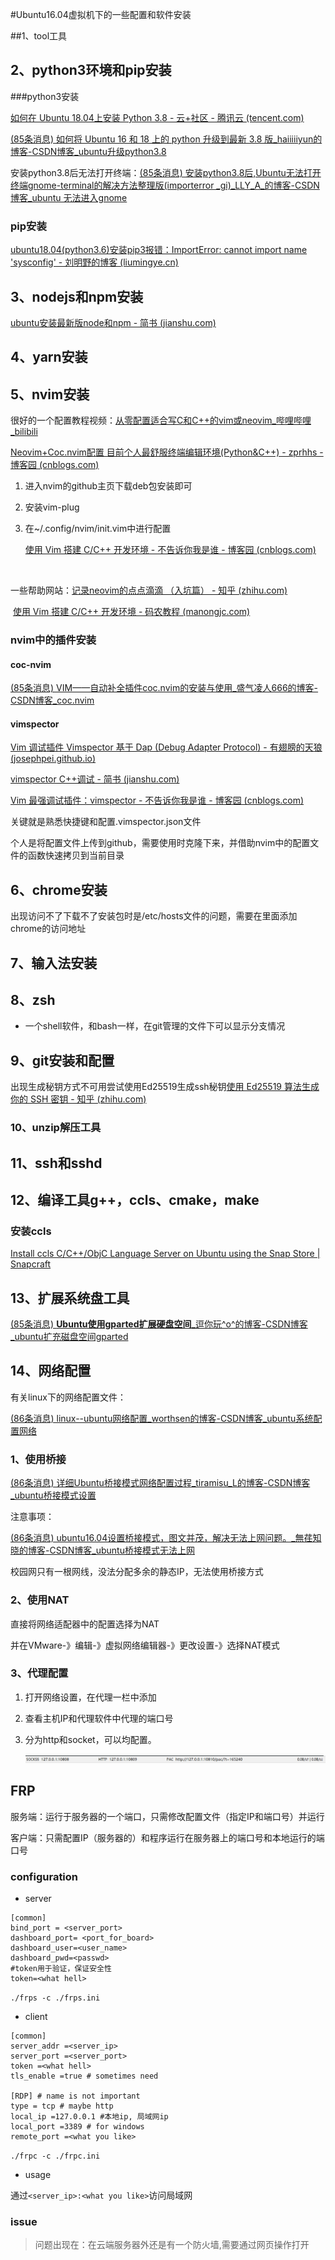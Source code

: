#Ubuntu16.04虚拟机下的一些配置和软件安装

##1、tool工具





## 2、python3环境和pip安装

###python3安装

[如何在 Ubuntu 18.04上安装 Python 3.8 - 云+社区 - 腾讯云 (tencent.com)](https://cloud.tencent.com/developer/article/1626765)

[(85条消息) 如何将 Ubuntu 16 和 18 上的 python 升级到最新 3.8 版_haiiiiiyun的博客-CSDN博客_ubuntu升级python3.8](https://blog.csdn.net/haiiiiiyun/article/details/104771086?spm=1001.2101.3001.6650.2&utm_medium=distribute.pc_relevant.none-task-blog-2%7Edefault%7ECTRLIST%7ERate-2.pc_relevant_aa&depth_1-utm_source=distribute.pc_relevant.none-task-blog-2%7Edefault%7ECTRLIST%7ERate-2.pc_relevant_aa&utm_relevant_index=5)

安装python3.8后无法打开终端：[(85条消息) 安装python3.8后,Ubuntu无法打开终端gnome-terminal的解决方法整理版(importerror _gi)_LLY_A_的博客-CSDN博客_ubuntu 无法进入gnome](https://blog.csdn.net/LLY_A_/article/details/114385704?spm=1001.2101.3001.6650.10&utm_medium=distribute.pc_relevant.none-task-blog-2%7Edefault%7EBlogCommendFromBaidu%7ERate-10.pc_relevant_default&depth_1-utm_source=distribute.pc_relevant.none-task-blog-2%7Edefault%7EBlogCommendFromBaidu%7ERate-10.pc_relevant_default&utm_relevant_index=14)



### pip安装

[ubuntu18.04(python3.6)安装pip3报错：ImportError: cannot import name 'sysconfig' - 刘明野的博客 (liumingye.cn)](https://www.liumingye.cn/archives/250.html)



## 3、nodejs和npm安装

[ubuntu安装最新版node和npm - 简书 (jianshu.com)](https://www.jianshu.com/p/f2592d106aac)





## 4、yarn安装



## 5、nvim安装

很好的一个配置教程视频：[从零配置适合写C和C++的vim或neovim_哔哩哔哩_bilibili](https://www.bilibili.com/video/BV1dL411V75t?spm_id_from=333.999.0.0)

[Neovim+Coc.nvim配置 目前个人最舒服终端编辑环境(Python&C++) - zprhhs - 博客园 (cnblogs.com)](https://www.cnblogs.com/cniwoq/p/13272746.html)

1. 进入nvim的github主页下载deb包安装即可

2. 安装vim-plug

3. 在~/.config/nvim/init.vim中进行配置

   [使用 Vim 搭建 C/C++ 开发环境 - 不告诉你我是谁 - 博客园 (cnblogs.com)](https://www.cnblogs.com/kongj/p/14391151.html)

   ​

一些帮助网站：[记录neovim的点点滴滴 （入坑篇） - 知乎 (zhihu.com)](https://zhuanlan.zhihu.com/p/76033635)

​			[使用 Vim 搭建 C/C++ 开发环境 - 码农教程 (manongjc.com)](http://www.manongjc.com/detail/23-wmnzlsrzdiffqhe.html)



### nvim中的插件安装

#### coc-nvim

[(85条消息) VIM——自动补全插件coc.nvim的安装与使用_盛气凌人666的博客-CSDN博客_coc.nvim](https://blog.csdn.net/bojin4564/article/details/105832148)

#### vimspector

[Vim 调试插件 Vimspector 基于 Dap (Debug Adapter Protocol) - 有翅膀的天狼 (josephpei.github.io)](http://josephpei.github.io/2020/02/01/vim-%E8%B0%83%E8%AF%95%E6%8F%92%E4%BB%B6-vimspector-%E5%9F%BA%E4%BA%8E-dap-debug-adapter-protocol/)

[vimspector C++调试 - 简书 (jianshu.com)](https://www.jianshu.com/p/ddcb374611e2)

[Vim 最强调试插件：vimspector - 不告诉你我是谁 - 博客园 (cnblogs.com)](https://www.cnblogs.com/kongj/p/12831690.html#%E4%BE%9D%E8%B5%96)

关键就是熟悉快捷键和配置.vimspector.json文件

个人是将配置文件上传到github，需要使用时克隆下来，并借助nvim中的配置文件的函数快速拷贝到当前目录





## 6、chrome安装

出现访问不了下载不了安装包时是/etc/hosts文件的问题，需要在里面添加chrome的访问地址



## 7、输入法安装



## 8、zsh

- 一个shell软件，和bash一样，在git管理的文件下可以显示分支情况



## 9、git安装和配置

出现生成秘钥方式不可用尝试使用Ed25519生成ssh秘钥[使用 Ed25519 算法生成你的 SSH 密钥 - 知乎 (zhihu.com)](https://zhuanlan.zhihu.com/p/110413836)





### 10、unzip解压工具





## 11、ssh和sshd



## 12、编译工具g++，ccls、cmake，make

### 安装ccls

[Install ccls C/C++/ObjC Language Server on Ubuntu using the Snap Store | Snapcraft](https://snapcraft.io/install/ccls/ubuntu)



## 13、扩展系统盘工具

[(85条消息) **Ubuntu使用gparted扩展硬盘空间**_逗你玩^o^的博客-CSDN博客_ubuntu扩充磁盘空间gparted](https://blog.csdn.net/gaoxiangyyy/article/details/108977215)



## 14、网络配置

有关linux下的网络配置文件：

[(86条消息) linux--ubuntu网络配置_worthsen的博客-CSDN博客_ubuntu系统配置网络](https://blog.csdn.net/qq_38880380/article/details/99442543)

### 1、使用桥接

[(86条消息) 详细Ubuntu桥接模式网络配置过程_tiramisu_L的博客-CSDN博客_ubuntu桥接模式设置](https://blog.csdn.net/tiramisu_L/article/details/80557772)

注意事项：

[(86条消息) ubuntu16.04设置桥接模式，图文并茂，解决无法上网问题。_無荏知晓的博客-CSDN博客_ubuntu桥接模式无法上网](https://blog.csdn.net/Mr_jianfeng/article/details/81053849)

校园网只有一根网线，没法分配多余的静态IP，无法使用桥接方式

### 2、使用NAT

直接将网络适配器中的配置选择为NAT

并在VMware-》编辑-》虚拟网络编辑器-》更改设置-》选择NAT模式

### 3、代理配置

1. 打开网络设置，在代理一栏中添加

2. 查看主机IP和代理软件中代理的端口号

3. 分为http和socket，可以均配置。

   ![1651314922784](README.assets/1651314922784.png)

## FRP

服务端：运行于服务器的一个端口，只需修改配置文件（指定IP和端口号）并运行

客户端：只需配置IP（服务器的）和程序运行在服务器上的端口号和本地运行的端口号

### configuration

- server

```
[common]
bind_port = <server_port>
dashboard_port= <port_for_board>
dashboard_user=<user_name>
dashboard_pwd=<passwd>
#token用于验证，保证安全性
token=<what hell>
```

`./frps -c ./frps.ini`

- client

```
[common]
server_addr =<server_ip>
server_port =<server_port>
token =<what hell>
tls_enable =true # sometimes need

[RDP] # name is not important
type = tcp # maybe http
local_ip =127.0.0.1 #本地ip, 局域网ip
local_port =3389 # for windows
remote_port =<what you like>
```

`./frpc -c ./frpc.ini`

- usage

通过`<server_ip>:<what you like>`访问局域网

### issue

> 问题出现在：在云端服务器外还是有一个防火墙,需要通过网页操作打开
